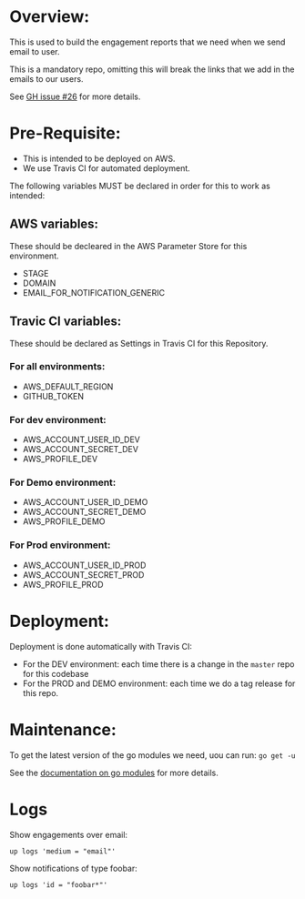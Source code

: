 # Overview:

This is used to build the engagement reports that we need when we send email to user.

This is a mandatory repo, omitting this will break the links that we add in the emails to our users.

See [GH issue #26](https://github.com/Unee-T-INS/frontend/issues/26) for more details.

# Pre-Requisite:

- This is intended to be deployed on AWS.
- We use Travis CI for automated deployment.

The following variables MUST be declared in order for this to work as intended:

## AWS variables:

These should be decleared in the AWS Parameter Store for this environment.
- STAGE
- DOMAIN
- EMAIL_FOR_NOTIFICATION_GENERIC

## Travic CI variables:

These should be declared as Settings in Travis CI for this Repository.

### For all environments:
 - AWS_DEFAULT_REGION
 - GITHUB_TOKEN

### For dev environment:
 - AWS_ACCOUNT_USER_ID_DEV
 - AWS_ACCOUNT_SECRET_DEV
 - AWS_PROFILE_DEV

### For Demo environment:
 - AWS_ACCOUNT_USER_ID_DEMO
 - AWS_ACCOUNT_SECRET_DEMO
 - AWS_PROFILE_DEMO

### For Prod environment:
 - AWS_ACCOUNT_USER_ID_PROD
 - AWS_ACCOUNT_SECRET_PROD
 - AWS_PROFILE_PROD

# Deployment:

Deployment is done automatically with Travis CI:
- For the DEV environment: each time there is a change in the `master` repo for this codebase
- For the PROD and DEMO environment: each time we do a tag release for this repo.

# Maintenance:

To get the latest version of the go modules we need, uou can run:
`go get -u`

See the [documentation on go modules](https://blog.golang.org/using-go-modules) for more details.

# Logs

Show engagements over email:

	up logs 'medium = "email"'

Show notifications of type foobar:

	up logs 'id = "foobar*"'
